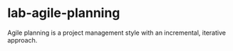 # lab-agile-planning
Agile planning is a project management style with an incremental, iterative approach.
